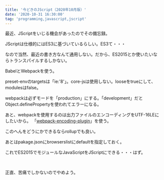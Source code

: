 ```yaml
---
title: '今どきのJScript（2020年10月版）'
date: '2020-10-31 16:30:00'
tag: 'programming,javascript,jscript'
---
```


最近、JScriptをいじる機会があったのでその備忘録。

JScriptは仕様的にはES3に基づいているらしい。ES3て・・・

なので当然、最近の書き方なんて通用しない。だから、ES2015とか使いたいならトランスパイルするしかない。

BabelとWebpackを使う。

preset-envのtargetsは「ie:'8'」。core-jsは使用しない。looseをtrueにして、modulesはfalse。

webpackは必ずモードを「production」にする。「development」だとObject.definePropertyを使われてエラーになる。

あと、webpackを使用するのは出力ファイルのエンコーディングをUTF-16LEにしたいから。
「[webpack-encoding-plugin](https://www.npmjs.com/package/webpack-encoding-plugin)」を使う。

このへんをどうにかできるならrollupでも良い。

あとはpakage.jsonにbrowserslistにdefaultを指定しておく。

これでES2015でモジュールなJavaScriptをJScriptにできる・・・はず。

<br>

正直、苦痛でしかないのでやめよう。